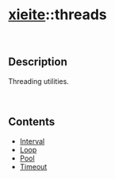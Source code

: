 # [xieite](./xieite.md)\:\:threads

&nbsp;

## Description
Threading utilities.

&nbsp;

## Contents
- [Interval](./namespaces/threads/interval.md)
- [Loop](./namespaces/threads/loop.md)
- [Pool](./namespaces/threads/pool.md)
- [Timeout](./namespaces/threads/timeout.md)
